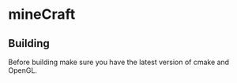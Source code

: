 # mineCraft

## Building

Before building make sure you have the latest version of cmake and OpenGL.


